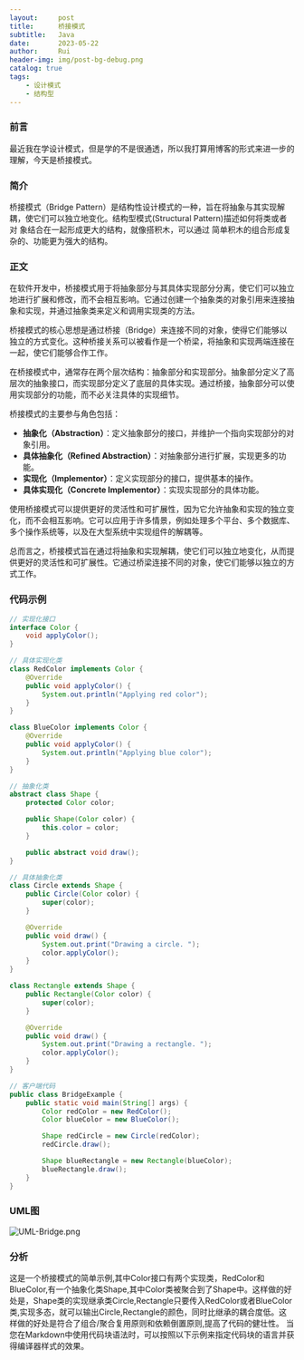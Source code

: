 ```yaml
---
layout:     post
title:      桥接模式
subtitle:   Java
date:       2023-05-22
author:     Rui
header-img: img/post-bg-debug.png
catalog: true
tags:
    - 设计模式
    - 结构型
---
```

### 前言
最近我在学设计模式，但是学的不是很通透，所以我打算用博客的形式来进一步的理解，今天是桥接模式。
### 简介
桥接模式（Bridge Pattern）是结构性设计模式的一种，旨在将抽象与其实现解耦，使它们可以独立地变化。结构型模式(Structural Pattern)描述如何将类或者对 象结合在一起形成更大的结构，就像搭积木，可以通过 简单积木的组合形成复杂的、功能更为强大的结构。
### 正文

在软件开发中，桥接模式用于将抽象部分与其具体实现部分分离，使它们可以独立地进行扩展和修改，而不会相互影响。它通过创建一个抽象类的对象引用来连接抽象和实现，并通过抽象类来定义和调用实现类的方法。

桥接模式的核心思想是通过桥接（Bridge）来连接不同的对象，使得它们能够以独立的方式变化。这种桥接关系可以被看作是一个桥梁，将抽象和实现两端连接在一起，使它们能够合作工作。

在桥接模式中，通常存在两个层次结构：抽象部分和实现部分。抽象部分定义了高层次的抽象接口，而实现部分定义了底层的具体实现。通过桥接，抽象部分可以使用实现部分的功能，而不必关注具体的实现细节。

桥接模式的主要参与角色包括：

- **抽象化（Abstraction）**：定义抽象部分的接口，并维护一个指向实现部分的对象引用。
- **具体抽象化（Refined Abstraction）**：对抽象部分进行扩展，实现更多的功能。
- **实现化（Implementor）**：定义实现部分的接口，提供基本的操作。
- **具体实现化（Concrete Implementor）**：实现实现部分的具体功能。

使用桥接模式可以提供更好的灵活性和可扩展性，因为它允许抽象和实现的独立变化，而不会相互影响。它可以应用于许多情景，例如处理多个平台、多个数据库、多个操作系统等，以及在大型系统中实现组件的解耦等。

总而言之，桥接模式旨在通过将抽象和实现解耦，使它们可以独立地变化，从而提供更好的灵活性和可扩展性。它通过桥梁连接不同的对象，使它们能够以独立的方式工作。
### 代码示例
```java
// 实现化接口
interface Color {
    void applyColor();
}

// 具体实现化类
class RedColor implements Color {
    @Override
    public void applyColor() {
        System.out.println("Applying red color");
    }
}

class BlueColor implements Color {
    @Override
    public void applyColor() {
        System.out.println("Applying blue color");
    }
}

// 抽象化类
abstract class Shape {
    protected Color color;

    public Shape(Color color) {
        this.color = color;
    }

    public abstract void draw();
}

// 具体抽象化类
class Circle extends Shape {
    public Circle(Color color) {
        super(color);
    }

    @Override
    public void draw() {
        System.out.print("Drawing a circle. ");
        color.applyColor();
    }
}

class Rectangle extends Shape {
    public Rectangle(Color color) {
        super(color);
    }

    @Override
    public void draw() {
        System.out.print("Drawing a rectangle. ");
        color.applyColor();
    }
}

// 客户端代码
public class BridgeExample {
    public static void main(String[] args) {
        Color redColor = new RedColor();
        Color blueColor = new BlueColor();

        Shape redCircle = new Circle(redColor);
        redCircle.draw();

        Shape blueRectangle = new Rectangle(blueColor);
        blueRectangle.draw();
    }
}

```
### UML图
![UML-Bridge.png](https://i.postimg.cc/m2Vm9WDS/UML-Bridge.png)

### 分析
这是一个桥接模式的简单示例,其中Color接口有两个实现类，RedColor和BlueColor,有一个抽象化类Shape,其中Color类被聚合到了Shape中。这样做的好处是，Shape类的实现继承类Circle,Rectangle只要传入RedColor或者BlueColor类,实现多态，就可以输出Circle,Rectangle的颜色，同时比继承的耦合度低。这样做的好处是符合了组合/聚合复用原则和依赖倒置原则,提高了代码的健壮性。
当您在Markdown中使用代码块语法时，可以按照以下示例来指定代码块的语言并获得编译器样式的效果。

